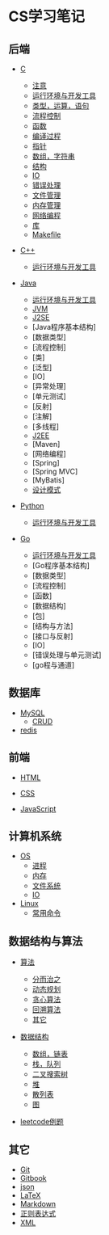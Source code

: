 # CS学习笔记

## 后端

* [C](C/c.md)
	* [注意](C/notice.md)
	* [运行环境与开发工具](C/runtime-environment-devtool.md)
	* [类型，运算，语句](C/type-operator-expression.md)
	* [流程控制](C/control-flow.md)
	* [函数](C/function.md)
	* [编译过程](C/compilation.md)
	* [指针](C/pointer.md)
	* [数组，字符串](C/array-string.md)
	* [结构](C/structure.md)
	* [IO](C/io.md)
	* [错误处理](C/error-handling.md)
	* [文件管理](C/file-management.md)
	* [内存管理](C/memory-management.md)
	* [网络编程](C/network-programming.md)
	* [库](C/lib.md)
	* [Makefile](C/makefile.md)


* [C++](C++/cpp.md)
	* [运行环境与开发工具](C++/runtime-environment-devtool.md)


* [Java](Java/java.md)
	* [运行环境与开发工具](Java/runtime-environment-devtool.md)
	* [JVM](Java/jvm.md)
    * [J2SE]()
    * [Java程序基本结构]
    * [数据类型]
    * [流程控制]
    * [类]
    * [泛型]
    * [IO]
    * [异常处理]
    * [单元测试]
    * [反射]
    * [注解]
    * [多线程]
	* [J2EE]()
    * [Maven]
    * [网络编程]
    * [Spring]
    * [Spring MVC]
    * [MyBatis]
    * [设计模式](Java/J2EE/design-pattern.md)


* [Python](Python/python.md)
	* [运行环境与开发工具](Python/runtime-environment-devtool.md)


* [Go](Go/go.md)
    * [运行环境与开发工具](Go/runtime-environment-devtool.md)
    * [Go程序基本结构]
    * [数据类型]
    * [流程控制]
    * [函数]
    * [数据结构]
    * [包]
    * [结构与方法]
    * [接口与反射]
    * [IO]
    * [错误处理与单元测试]
    * [go程与通道]


## 数据库

* [MySQL](database/MySQL/mysql.md)
	* [CRUD](database/MySQL/crud.md)
* [redis](database/redis/redis.md)

## 前端

* [HTML](web/HTML/html.md)

* [CSS](web/CSS/css.md)

* [JavaScript](web/JavaScript/javascript.md)


## 计算机系统

* [OS](system/OS/os.md)
    * [进程](system/OS/process.md)
    * [内存](system/OS/memory.md)
    * [文件系统](system/OS/file-system.md)
    * [IO](system/OS/io.md)
* [Linux](system/Linux/linux.md)
	* [常用命令](system/Linux/common-command.md)


## 数据结构与算法

* [算法]((DSA/algorithm/algorithm.md))
    * [分而治之](DSA/algorithm/divide-and-conquer.md)
    * [动态规划](DSA/algorithm/dp.md)
    * [贪心算法](DSA/algorithm/greedy-algorithm.md)
    * [回溯算法](DSA/algorithm/backtracking.md)
    * [其它](DSA/algorithm/other.md)

* [数据结构]((DSA/data-structure/data-structure.md))
    * [数组，链表](DSA/data-structure/array-linked-list.md)
    * [栈，队列](DSA/data-structure/stack-queue.md)
    * [二叉搜索树](DSA/data-structure/binary-search-tree.md)
    * [堆](DSA/data-structure/heap.md)
    * [散列表](DSA/data-structure/hash-table.md)
    * [图](DSA/data-structure/graph.md)

* [leetcode例题](DSA/leetcode-example.md)


## 其它

* [Git](other/git.md)
* [Gitbook](other/gitbook.md)
* [json](other/json.md)
* [LaTeX](other/latex.md)
* [Markdown](other/markdown.md)
* [正则表达式](other/regular-expression.md)
* [XML](other/xml.md)